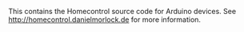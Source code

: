This contains the Homecontrol source code for Arduino devices.
See http://homecontrol.danielmorlock.de for more information.
